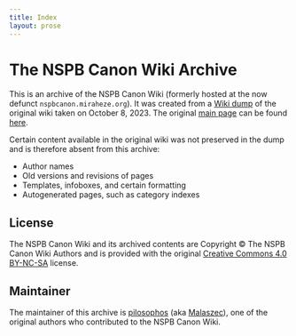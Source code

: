 ```yaml
---
title: Index
layout: prose
---
```


# The NSPB Canon Wiki Archive
This is an archive of the NSPB Canon Wiki (formerly hosted at the now defunct `nspbcanon.miraheze.org`). It was created from a [Wiki dump](https://www.mediawiki.org/wiki/Manual:DumpBackup.php) of the original wiki taken on October 8, 2023. The original [main page](wiki/Main_Page) can be found [here](wiki/Main_Page).

Certain content available in the original wiki was not preserved in the dump and is therefore absent from this archive:
- Author names
- Old versions and revisions of pages
- Templates, infoboxes, and certain formatting
- Autogenerated pages, such as category indexes

## License
The NSPB Canon Wiki and its archived contents are Copyright © The NSPB Canon Wiki Authors and is provided with the original [Creative Commons 4.0 BY-NC-SA](https://creativecommons.org/licenses/by-nc-sa/4.0/legalcode.en) license.

## Maintainer
The maintainer of this archive is [pilosophos](https://tilde.town/~pilosophos/) (aka [Malaszec](wiki/Malaszec)), one of the original authors who contributed to the NSPB Canon Wiki.